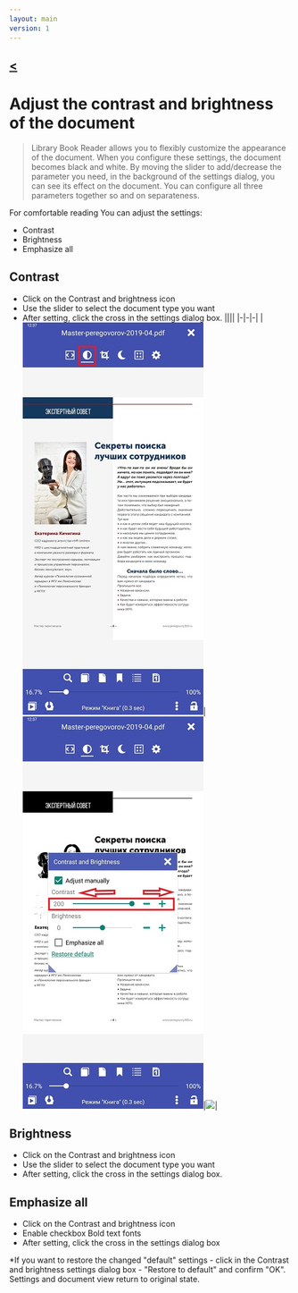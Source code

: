```yaml
---
layout: main
version: 1
---
```

[<](/wiki/faq)
---

# Adjust the contrast and brightness of the document

> Library Book Reader allows you to flexibly customize the appearance of the document. When you configure these settings, the document becomes black and white. By moving the slider to add/decrease the parameter you need, 
in the background of the settings dialog, you can see its effect on the document. You can configure all three parameters together
so and on separateness.

For comfortable reading You can adjust the settings:
* Contrast
* Brightness 
* Emphasize all

## Contrast
* Click on the Contrast and brightness icon
* Use the slider to select the document type you want
* After setting, click the cross in the settings dialog box.
||||
|-|-|-|
|![](k1.jpg)|![](k2.jpg)|![](k3.jpg)|

## Brightness 
* Click on the Contrast and brightness icon
* Use the slider to select the document type you want
* After setting, click the cross in the settings dialog box.


## Emphasize all
* Click on the Contrast and brightness icon
* Enable checkbox Bold text fonts
* After setting, click the cross in the settings dialog box



*If you want to restore the changed "default" settings - click in the Contrast and brightness settings dialog box - "Restore to default" and confirm "OK". Settings and document view return to original state.
